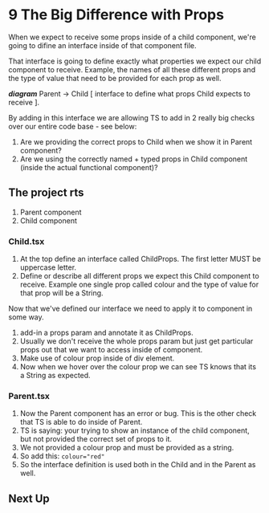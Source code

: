 # 9 The Big Difference with Props

When we expect to receive some props inside of a child component, we're going to difine an interface inside of that component file.

That interface is going to define exactly what properties we expect our child component to receive. Example, the names of all these different props and the type of value that need to be provided for each prop as well. 

***diagram***
Parent -> Child [ interface to define what props Child expects to receive ].

By adding in this interface we are allowing TS to add in 2 really big checks over our entire code base - see below:
1. Are we providing the correct props to Child when we show it in Parent component?
2. Are we using the correctly named + typed props in Child component (inside the actual functional component)?

## The project rts

1. Parent component
2. Child component

### Child.tsx
1. At the top define an interface called ChildProps. The first letter MUST be uppercase letter.
2. Define or describe all different props we expect this Child component to receive. Example one single prop called colour and the type of value for that prop will be a String.

Now that we've defined our interface we need to apply it to component in some way.
1. add-in a props param and annotate it as ChildProps.
2. Usually we don't receive the whole props param but just get particular props out that we want to access inside of component.
3.  Make use of colour prop inside of div element.
4. Now when we hover over the colour prop we can see TS knows that its a String as expected.

### Parent.tsx
1. Now the Parent component has an error or bug. This is the other check that TS is able to do inside of Parent.
2. TS is saying: your trying to show an instance of the child component, but not provided the correct set of props to it.
3. We not provided a colour prop and must be provided as a string.
4. So add this: `colour="red"`
5. So the interface definition is used both in the Child and in the Parent as well.

## Next Up



